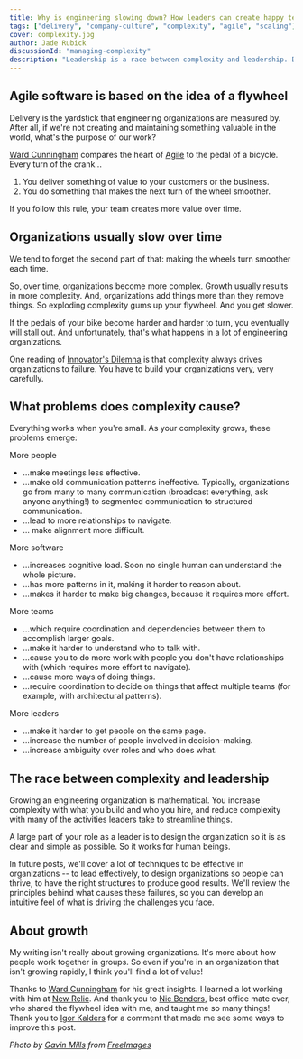 ```yaml
---
title: Why is engineering slowing down? How leaders can create happy teams and good results in chaos
tags: ["delivery", "company-culture", "complexity", "agile", "scaling"]
cover: complexity.jpg
author: Jade Rubick
discussionId: "managing-complexity"
description: "Leadership is a race between complexity and leadership. Describes the principles behind creating humane, effective organizations in growing software startups."
---
```


<re-img src="complexity.jpg"></re-img>

## Agile software is based on the idea of a flywheel

Delivery is the yardstick that engineering organizations are measured by. After all, if we're not creating and maintaining something valuable in the world, what's the purpose of our work?

[Ward Cunningham](https://en.wikipedia.org/wiki/Ward_Cunningham) compares the heart of [Agile](https://agilemanifesto.org) to the pedal of a bicycle. Every turn of the crank...

1. You deliver something of value to your customers or the business.
2. You do something that makes the next turn of the wheel smoother.

If you follow this rule, your team creates more value over time. 

## Organizations usually slow over time

We tend to forget the second part of that: making the wheels turn smoother each time. 

So, over time, organizations become more complex. Growth usually results in more complexity. And, organizations add things more than they remove things. So exploding complexity gums up your flywheel. And you get slower.

If the pedals of your bike become harder and harder to turn, you eventually will stall out. And unfortunately, that's what happens in a lot of engineering organizations.

One reading of [Innovator's Dilemna](https://en.wikipedia.org/wiki/The_Innovator%27s_Dilemma) is that complexity always drives organizations to failure. You have to build your organizations very, very carefully.

## What problems does complexity cause?

Everything works when you're small. As your complexity grows, these problems emerge:

More people
* ...make meetings less effective.
* ...make old communication patterns ineffective. Typically, organizations go from many to many communication (broadcast everything, ask anyone anything!) to segmented communication to structured communication. 
* ...lead to more relationships to navigate.
* ... make alignment more difficult.

More software
* ...increases cognitive load. Soon no single human can understand the whole picture. 
* ...has more patterns in it, making it harder to reason about.
* ...makes it harder to make big changes, because it requires more effort.

More teams
* ...which require coordination and dependencies between them to accomplish larger goals. 
* ...make it harder to understand who to talk with.
* ...cause you to do more work with people you don't have relationships with (which requires more effort to navigate).
* ...cause more ways of doing things.
* ...require coordination to decide on things that affect multiple teams (for example, with architectural patterns).

More leaders
* ...make it harder to get people on the same page.
* ...increase the number of people involved in decision-making.
* ...increase ambiguity over roles and who does what.

## The race between complexity and leadership

Growing an engineering organization is mathematical. You increase complexity with what you build and who you hire, and reduce complexity with many of the activities leaders take to streamline things. 

A large part of your role as a leader is to design the organization so it is as clear and simple as possible. So it works for human beings. 

In future posts, we'll cover a lot of techniques to be effective in organizations -- to lead effectively, to design organizations so people can thrive, to have the right structures to produce good results. We'll review the principles behind what causes these failures, so you can develop an intuitive feel of what is driving the challenges you face. 

## About growth

My writing isn't really about growing organizations. It's more about how people work together in groups. So even if you're in an organization that isn't growing rapidly, I think you'll find a lot of value!


Thanks to [Ward Cunningham](https://en.wikipedia.org/wiki/Ward_Cunningham) for his great insights. I learned a lot working with him at [New Relic](https://www.newrelic.com). And thank you to [Nic Benders](https://www.linkedin.com/in/benders/), best office mate ever, who shared the flywheel idea with me, and taught me so many things! Thank you to [Igor Kalders](https://www.linkedin.com/in/igorkalders/) for a comment that made me see some ways to improve this post.

_Photo by <a href="https://freeimages.com/photographer/gnmills-58346">Gavin Mills</a> from <a href="https://freeimages.com/">FreeImages</a>_